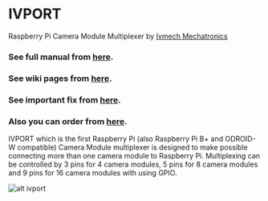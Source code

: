 IVPORT
======

Raspberry Pi Camera Module Multiplexer by [Ivmech Mechatronics](http://www.ivmech.com)

### See full manual from [here](https://raw.githubusercontent.com/ivmech/ivport/master/docs/ivport_manual.pdf).
### See wiki pages from  [here](https://github.com/ivmech/ivport/wiki).
### See important fix from [here](https://github.com/ivmech/ivport/wiki/Important-Fix).

### Also you can order from [here](http://www.ivmech.com/magaza/en/ivmech-m-2/ivport-raspberry-pi-camera-module-multiplexer-p-90).

IVPORT which is the first Raspberry Pi (also Raspberry Pi B+ and ODROID-W compatible) Camera Module multiplexer is designed to make possible connecting more than one camera module to Raspberry Pi.  Multiplexing can be controlled by 3 pins for 4 camera modules, 5 pins for 8 camera modules and 9 pins for 16 camera modules with using GPIO.

![alt ivport](https://raw.githubusercontent.com/ivmech/ivport/master/images/ivport_02.jpg)
